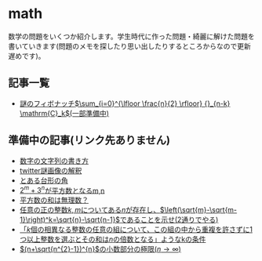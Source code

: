 # math
数学の問題をいくつか紹介します。学生時代に作った問題・綺麗に解けた問題を書いていきます(問題のメモを探したり思い出したりするところからなので更新遅めです)。

## 記事一覧
- [謎のフィボナッチ$`\sum_{i=0}^{\lfloor \frac{n}{2} \rfloor} {}_{n-k} \mathrm{C}_k`$(一部準備中)](./fibonacci.md)

## 準備中の記事(リンク先ありません)
- [数字の文字列の書き方]()
- [twitter謎画像の解釈]()
- [とある台形の角](./trapezoid.md)
- [$`2^{m}+3^{n}`$が平方数となるm,n](./sum_power_eq_square.md)
- [平方数の和は無理数？](./sum_square_irrational.md)
- [任意の正の整数$`k,m`$についてある$n$が存在し、$`\left(\sqrt{m}-\sqrt{m-1}\right)^k=\sqrt{n}-\sqrt{n-1}`$であることを示せ(2通りでやる)](./elegant.md)
- [「$`k`$個の相異なる整数の任意の組について、この組の中から重複を許さずに1つ以上整数を選ぶとその和は$`n`$の倍数となる」ようなkの条件
](./existence.md)
- [$`(n+\sqrt{n^{2}-1})^{n}`$の小数部分の極限($`n\rightarrow\infty`$)](./limit.md)